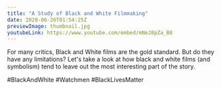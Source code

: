 ```yaml
---
title: "A Study of Black and White Filmmaking"
date: 2020-06-26T01:54:25Z
previewImage: thumbnail.jpg
youtubeLink: https://www.youtube.com/embed/mNeJ8pZa_B8
---
```


For many critics, Black and White films are the gold standard. But do they have any limitations? Let's take a look at how black and white films (and symbolism) tend to leave out the most interesting part of the story.

\#BlackAndWhite #Watchmen #BlackLivesMatter